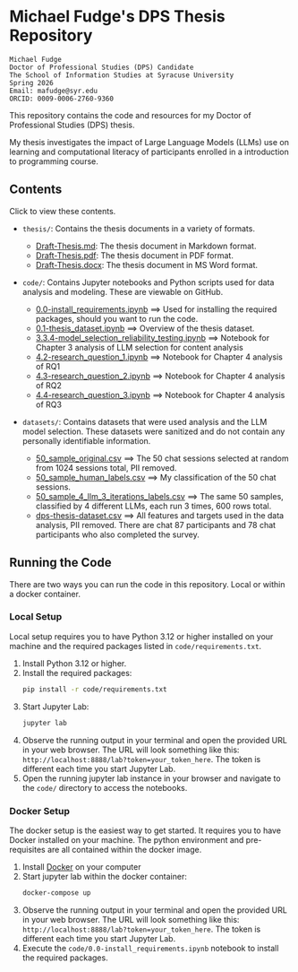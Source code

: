 # Michael Fudge's DPS Thesis Repository

    Michael Fudge
    Doctor of Professional Studies (DPS) Candidate
    The School of Information Studies at Syracuse University
    Spring 2026
    Email: mafudge@syr.edu
    ORCID: 0009-0006-2760-9360


This repository contains the code and resources for my Doctor of Professional Studies (DPS) thesis. 

My thesis investigates the impact of Large Language Models (LLMs) use on learning and computational literacy of participants enrolled in a introduction to programming course.

## Contents

Click to view these contents.

- `thesis/`: Contains the thesis documents in a variety of formats.
   - [Draft-Thesis.md](./thesis2/Draft-Thesis.md): The thesis document in Markdown format.
   - [Draft-Thesis.pdf](./thesis2/Draft-Thesis.pdf): The thesis document in PDF format.
   - [Draft-Thesis.docx](./thesis2/Draft-Thesis.docx): The thesis document in MS Word format.

- `code/`: Contains Jupyter notebooks and Python scripts used for data analysis and modeling. These are viewable on GitHub.
   - [0.0-install_requirements.ipynb](./code/0.0-install_requirements.ipynb) ==> Used for installing the required packages, should you want to run the code.
   - [0.1-thesis_dataset.ipynb](./code/0.1-thesis_dataset.ipynb) ==> Overview of the thesis dataset.
   - [3.3.4-model_selection_reliability_testing.ipynb](./code/3.3.4-model_selection_reliability_testing.ipynb) ==> Notebook for Chapter 3 analysis of LLM selection for content analysis
   - [4.2-research_question_1.ipynb](./code/4.2-research_question_1.ipynb) ==> Notebook for Chapter 4 analysis of RQ1
   - [4.3-research_question_2.ipynb](./code/4.3-research_question_2.ipynb) ==> Notebook for Chapter 4 analysis of RQ2
   - [4.4-research_question_3.ipynb](./code/4.4-research_question_3.ipynb) ==> Notebook for Chapter 4 analysis of RQ3

- `datasets/`: Contains datasets that were used analysis and the LLM model selection. These datasets were sanitized and do not contain any personally identifiable information.
   - [50_sample_original.csv](./datasets/50_sample_original.csv) ==> The 50 chat sessions selected at random from 1024 sessions total, PII removed.
   - [50_sample_human_labels.csv](./datasets/50_sample_human_labels.csv) ==> My classification of the 50 chat sessions.
   - [50_sample_4_llm_3_iterations_labels.csv](./datasets/50_sample_4_llm_3_iterations_labels.csv) ==> The same 50 samples, classified by 4 different LLMs, each run 3 times, 600 rows total.
   - [dps-thesis-dataset.csv](./datasets/dps-thesis-dataset.csv) ==> All features and targets used in the data analysis, PII removed. There are chat 87 participants and 78 chat participants who also completed the survey.


## Running the Code

There are two ways you can run the code in this repository. Local or within a docker container.

### Local Setup

Local setup requires you to have Python 3.12 or higher installed on your machine and the required packages listed in `code/requirements.txt`.

1. Install Python 3.12 or higher. 
2. Install the required packages:
   ```bash
   pip install -r code/requirements.txt
   ```
3. Start Jupyter Lab:
   ```bash
   jupyter lab
   ```
4. Observe the running output in your terminal and open the provided URL in your web browser.
The URL will look something like this: `http://localhost:8888/lab?token=your_token_here`. The token is different each time you start Jupyter Lab.
5. Open the running jupyter lab instance in your browser and navigate to the `code/` directory to access the notebooks.


### Docker Setup

The docker setup is the easiest way to get started. It requires you to have Docker installed on your machine. The python environment and pre-requisites are all contained within the docker image.

1. Install [Docker](https://www.docker.com/get-started) on your computer
2. Start jupyter lab within the docker container:
   ```bash
   docker-compose up
   ```
3. Observe the running output in your terminal and open the provided URL in your web browser.
The URL will look something like this: `http://localhost:8888/lab?token=your_token_here`. The token is different each time you start Jupyter Lab.
4. Execute the `code/0.0-install_requirements.ipynb` notebook to install the required packages.


